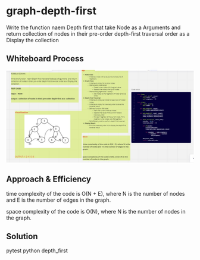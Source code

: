 # graph-depth-first
Write the function  naem Depth first that take Node as a Arguments  and return collection of nodes in their pre-order depth-first traversal order as a Display the collection


## Whiteboard Process

![' visual step '](kk.jpg)

## Approach & Efficiency
time complexity of the code is O(N + E), where N is the number of nodes and E is the number of edges in the graph.


space complexity of the code is O(N), where N is the number of nodes in the graph.
## Solution
pytest 
python depth_first
